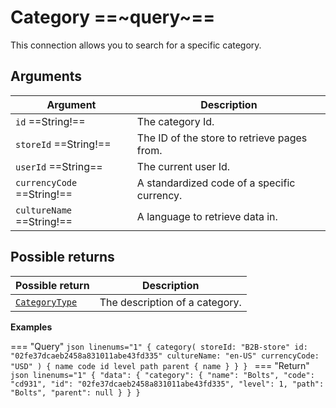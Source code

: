 # Category ==~query~==

This connection allows you to search for a specific category.

## Arguments

| Argument                     	| Description                                             	|
|------------------------------	|-------------------------------------------------------	|
| `id`  ==String!==            	| The category Id.                                        	|
| `storeId`  ==String!==       	| The ID of the store to retrieve pages from.            	|
| `userId`  ==String==         	| The current user Id.                                  	|
| `currencyCode`  ==String!==  	| A standardized code of a specific currency.           	|
| `cultureName`  ==String!==   	| A language to retrieve data in.                         	|

## Possible returns

| Possible return                                                       	| Description                    	|
|-----------------------------------------------------------------------	|--------------------------------	|
| [`CategoryType`](../objects/category/CategoryType.md)                 	| The description of a category. 	|

**Examples**

=== "Query" 
    ```json linenums="1"
    {
      category(
        storeId: "B2B-store"
        id: "02fe37dcaeb2458a831011abe43fd335"
        cultureName: "en-US"
        currencyCode: "USD"
      ) {
        name
        code
        id
        level
        path
        parent {
          name
        }
      }
    }
    ```
=== "Return"
    ```json linenums="1"
    {
      "data": {
        "category": {
          "name": "Bolts",
          "code": "cd931",
          "id": "02fe37dcaeb2458a831011abe43fd335",
          "level": 1,
          "path": "Bolts",
          "parent": null
        }
      }
    }
    ```
